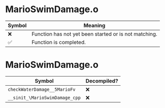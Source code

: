 # MarioSwimDamage.o
| Symbol | Meaning 
| ------------- | ------------- 
| :x: | Function has not yet been started or is not matching. 
| :white_check_mark: | Function is completed. 


# MarioSwimDamage.o
| Symbol | Decompiled? |
| ------------- | ------------- |
| `checkWaterDamage__5MarioFv` | :x: |
| `__sinit_\MarioSwimDamage_cpp` | :x: |
